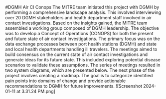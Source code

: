 #DGMH Air CI Conops
The MITRE team initiated this project with DGMH by performing a comprehensive landscape analysis. This involved interviewing over 20 DGMH stakeholders and health department staff involved in air contact investigations. Based on the insights gained, the MITRE team assembled a working group composed of DGMH leadership. The objective was to develop a Concept of Operations (CONOPS) for both the present and future state of air contact investigations. The primary focus was on the data exchange processes between port health stations (DGMH) and state and local health departments handling ill travelers. The meetings aimed to build consensus on the current state of air contact investigations and generate ideas for its future state. This included exploring potential disease scenarios to validate these assumptions. The series of meetings resulted in two system diagrams, which are presented below. The next phase of the project involves creating a roadmap. The goal is to categorize identified pain points into domains of change and provide actionable recommendations to DGMH for future improvements.
![Screenshot 2024-01-11 at 3.31.24 PM.png]

